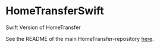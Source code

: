 # HomeTransferSwift
Swift Version of HomeTransfer

See the README of the main HomeTransfer-repository <a href="https://github.com/McMissa/HomeTransfer">here</a>.
